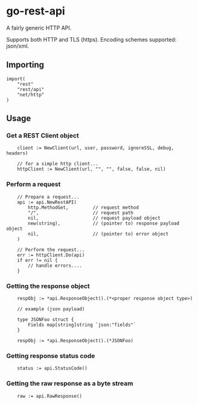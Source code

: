 # go-rest-api

A fairly generic HTTP API.

Supports both HTTP and TLS (https).
Encoding schemes supported: json/xml.


## Importing

```
import(
    "rest"
    "rest/api"
    "net/http"
)
```

## Usage

### Get a REST Client object

```
    client := NewClient(url, user, password, ignoreSSL, debug, headers) 

    // for a simple http client...
    httpClient := NewClient(url, "", "", false, false, nil)

```

### Perform a request

```
    // Prepare a request...
    api := api.NewRestAPI(
        http.MethodGet,         // request method
        "/",                    // request path
        nil,                    // request payload object
        new(string),            // (pointer to) response payload object
        nil,                    // (pointer to) error object
    )

    // Perform the request...
    err := httpClient.Do(api)
    if err != nil {
        // handle errors....
    }
```

### Getting the response object

```
    respObj := *api.ResponseObject().(*<proper response object type>)

    // example (json payload)

    type JSONFoo struct {
	    Fields map[string]string `json:"fields"`
    }

    respObj := *api.ResponseObject().(*JSONFoo)

```

### Getting response status code

```
    status := api.StatusCode()
```

### Getting the raw response as a byte stream

```
    raw := api.RawResponse()
```
